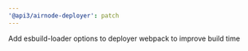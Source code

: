 ```yaml
---
'@api3/airnode-deployer': patch
---
```


Add esbuild-loader options to deployer webpack to improve build time
